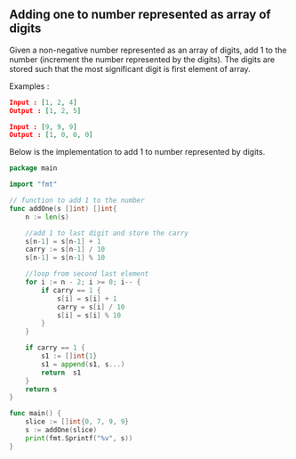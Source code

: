 ## Adding one to number represented as array of digits

Given a non-negative number represented as an array of digits, add 1 to the number (increment the number represented by the digits). The digits are stored such that the most significant digit is first element of array.


Examples :

```json
Input : [1, 2, 4]
Output : [1, 2, 5]

Input : [9, 9, 9]
Output : [1, 0, 0, 0]
```

Below is the implementation to add 1 to number represented by digits.

```go
package main

import "fmt"

// function to add 1 to the number
func addOne(s []int) []int{
    n := len(s)

    //add 1 to last digit and store the carry
    s[n-1] = s[n-1] + 1
    carry := s[n-1] / 10
    s[n-1] = s[n-1] % 10

    //loop from second last element
    for i := n - 2; i >= 0; i-- {
        if carry == 1 {
            s[i] = s[i] + 1
            carry = s[i] / 10
            s[i] = s[i] % 10
        }
    }

    if carry == 1 {
        s1 := []int{1}
        s1 = append(s1, s...)
        return  s1
    }
    return s
}

func main() {
    slice := []int{0, 7, 9, 9}
    s := addOne(slice)
    print(fmt.Sprintf("%v", s))
}

```

